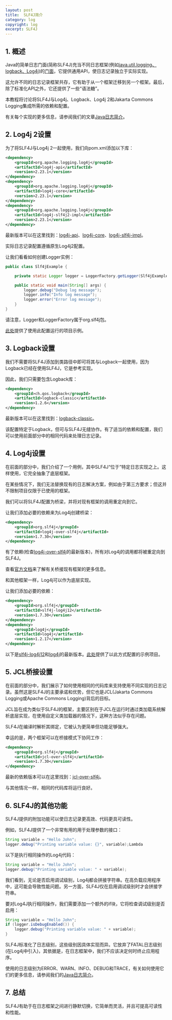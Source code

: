 ```yaml
---
layout: post
title:  SLF4J简介
category: log
copyright: log
excerpt: SLF4J
---
```


## 1. 概述

Java的简单日志门面(简称SLF4J)充当不同日志框架(例如[java.util.logging、logback、Log4j](https://www.baeldung.com/java-logging-intro))的[门面](https://en.wikipedia.org/wiki/Facade_pattern)，它提供通用API，使日志记录独立于实际实现。

这允许不同的日志记录框架共存，它有助于从一个框架迁移到另一个框架。最后，除了标准化API之外，它还提供了一些“语法糖”。

本教程将讨论将SLF4J与Log4j、Logback、Log4j 2和Jakarta Commons Logging集成所需的依赖和配置。

有关每个实现的更多信息，请参阅我们的文章[Java日志简介](https://www.baeldung.com/java-logging-intro)。

## 2. Log4j 2设置

为了将SLF4J与Log4j 2一起使用，我们向pom.xml添加以下库：

```xml
<dependency>
    <groupId>org.apache.logging.log4j</groupId>
    <artifactId>log4j-api</artifactId>
    <version>2.23.1</version>
</dependency>
<dependency>
    <groupId>org.apache.logging.log4j</groupId>
    <artifactId>log4j-core</artifactId>
    <version>2.23.1</version>
</dependency>
<dependency>
    <groupId>org.apache.logging.log4j</groupId>
    <artifactId>log4j-slf4j2-impl</artifactId>
    <version>2.23.1</version>
</dependency>
```

最新版本可以在这里找到：[log4j-api](https://mvnrepository.com/artifact/org.apache.logging.log4j/log4j-api)、[log4j-core](https://mvnrepository.com/artifact/org.apache.logging.log4j/log4j-core)、[log4j-slf4j-impl](https://mvnrepository.com/artifact/org.apache.logging.log4j/log4j-slf4j2-impl)。

实际日志记录配置遵循原生Log4j2配置。

让我们看看如何创建Logger实例：

```java
public class Slf4jExample {

    private static Logger logger = LoggerFactory.getLogger(Slf4jExample.class);

    public static void main(String[] args) {
        logger.debug("Debug log message");
        logger.info("Info log message");
        logger.error("Error log message");
    }
}
```

请注意，Logger和LoggerFactory属于org.slf4j包。

[此处](https://github.com/eugenp/tutorials/tree/master/logging-modules/log4j)提供了使用此配置运行的项目示例。

## 3. Logback设置

我们不需要将SLF4J添加到类路径中即可将其与Logback一起使用，因为Logback已经在使用SLF4J，它是参考实现。

因此，我们只需要包含Logback库：

```xml
<dependency>
    <groupId>ch.qos.logback</groupId>
    <artifactId>logback-classic</artifactId>
    <version>1.2.6</version>
</dependency>
```

最新版本可以在这里找到：[logback-classic](https://mvnrepository.com/artifact/ch.qos.logback/logback-classic)。

该配置特定于Logback，但可与SLF4J无缝协作。有了适当的依赖和配置，我们可以使用前面部分中的相同代码来处理日志记录。

## 4. Log4j设置

在前面的部分中，我们介绍了一个用例，其中SLF4J“位于”特定日志实现之上。这样使用，它完全抽象了底层框架。

在某些情况下，我们无法替换现有的日志解决方案，例如由于第三方要求；但这并不限制项目仅限于已使用的框架。

我们可以将SLF4J配置为桥梁，并将对现有框架的调用重定向到它。

让我们添加必要的依赖来为Log4j创建桥梁：

```xml
<dependency>
    <groupId>org.slf4j</groupId>
    <artifactId>log4j-over-slf4j</artifactId>
    <version>1.7.30</version>
</dependency>
```

有了依赖(检查[log4j-over-slf4j](https://mvnrepository.com/artifact/org.slf4j/log4j-over-slf4j)的最新版本)，所有对Log4j的调用都将被重定向到SLF4J。

查看[官方文档](http://www.slf4j.org/legacy.html)来了解有关桥接现有框架的更多信息。

和其他框架一样，Log4j可以作为底层实现。

让我们添加必要的依赖：

```xml
<dependency>
    <groupId>org.slf4j</groupId>
    <artifactId>slf4j-log4j12</artifactId>
    <version>1.7.30</version>
</dependency>
<dependency>
    <groupId>log4j</groupId>
    <artifactId>log4j</artifactId>
    <version>1.2.17</version>
</dependency>
```

以下是[slf4j-log4j12](https://mvnrepository.com/artifact/org.slf4j/slf4j-log4j12)和[log4j](https://mvnrepository.com/artifact/log4j/log4j)的最新版本。[此处](https://github.com/eugenp/tutorials/tree/master/testing-modules/rest-assured)提供了以此方式配置的示例项目。

## 5. JCL桥接设置

在前面的部分中，我们展示了如何使用相同的代码库来支持使用不同实现的日志记录。虽然这是SLF4J的主要承诺和优势，但它也是JCL(Jakarta Commons Logging或Apache Commons Logging)背后的目标。

JCL旨在成为类似于SLF4J的框架，主要区别在于JCL在运行时通过类加载系统解析底层实现，在使用自定义类加载器的情况下，这种方法似乎存在问题。

SLF4J在编译时解析其绑定，它被认为更简单但功能足够强大。

幸运的是，两个框架可以在桥接模式下协同工作：

```xml
<dependency>
    <groupId>org.slf4j</groupId>
    <artifactId>jcl-over-slf4j</artifactId>
    <version>1.7.30</version>
</dependency>
```

最新的依赖版本可以在这里找到：[jcl-over-slf4j](https://mvnrepository.com/artifact/org.slf4j/jcl-over-slf4j)。

与其他情况一样，相同的代码库将运行良好。

## 6. SLF4J的其他功能

SLF4J提供的附加功能可以使日志记录更高效、代码更具可读性。

例如，SLF4J提供了一个非常有用的用于处理参数的接口：

```java
String variable = "Hello John";
logger.debug("Printing variable value: {}", variable);Lambda
```

以下是执行相同操作的Log4j代码：

```java
String variable = "Hello John";
logger.debug("Printing variable value: " + variable);
```

我们看到，无论是否启用调试级别，Log4j都会拼接字符串。在高负载应用程序中，这可能会导致性能问题。另一方面，SLF4J仅在启用调试级别时才会拼接字符串。

要对Log4J执行相同操作，我们需要添加一个额外的if块，它将检查调试级别是否启用：

```java
String variable = "Hello John";
if (logger.isDebugEnabled()) {
    logger.debug("Printing variable value: " + variable);
}
```

SLF4J标准化了日志级别，这些级别因具体实现而异。它放弃了FATAL日志级别(在Log4j中引入)，其依据是，在日志框架中，我们不应该决定何时终止应用程序。

使用的日志级别为ERROR、WARN、INFO、DEBUG和TRACE，有关如何使用它们的更多信息，请参阅我们的[Java日志简介](https://www.baeldung.com/java-logging-intro)。

## 7. 总结

SLF4J有助于在日志框架之间进行静默切换，它简单而灵活，并且可提高可读性和性能。